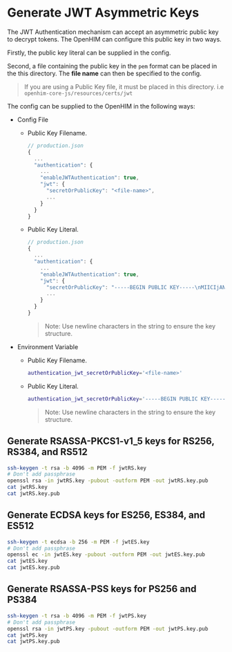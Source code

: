 # Generate JWT Asymmetric Keys

The JWT Authentication mechanism can accept an asymmetric public key to decrypt tokens.
The OpenHIM can configure this public key in two ways.

Firstly, the public key literal can be supplied in the config.

Second, a file containing the public key in the `pem` format can be placed in the this directory. The **file name** can then be specified to the config.

> If you are using a Public Key file, it must be placed in this directory. i.e `openhim-core-js/resources/certs/jwt`

The config can be supplied to the OpenHIM in the following ways:

- Config File

  - Public Key Filename.

    ```js
    // production.json
    {
      ...
      "authentication": {
        ...
        "enableJWTAuthentication": true,
        "jwt": {
          "secretOrPublicKey": "<file-name>",
          ...
        }
      }
    }
    ```

  - Public Key Literal.

    ```js
    // production.json
    {
      ...
      "authentication": {
        ...
        "enableJWTAuthentication": true,
        "jwt": {
          "secretOrPublicKey": "-----BEGIN PUBLIC KEY-----\nMIICIjANBgkqhkiG9w0BAQEFAAOCAg8AMIICCgKCAgEA4ZnfOESxGfb1MVD2coNy\n0G0bGarnKEz721MP30iyo6+YO3qzbETI8giIWGBtXD2VO49xk2miVIvZ3tAfPRnE\nsqJsOErfZ3ld5GrnLUSbUOr88cd+TTx4EqdU2dYAoc0iVEgA5UZJDLrWHM3VcHQl\nFc2F/JN78JBBZor2gWiABEFFShMN1PYmsx4IJUuE72gDVqblOLCfr+V1rT0C7iA1\n7V8lsm3jlRyBBNxdwqLvVXVcIip5/W5gQ/Ujq4KdXcC4LFR2J8idLEn4LPNsx6tA\ndHmAaBEHO9kyYgHijK+zi0b7qTYaPdrbM6siMFBh7HW6bobRqrFy5wR3zZuhg2Do\no8djtoJBHXNohxNm1D7iiNjH9jHSt9G2O5lAuDo19qb0jxMBR/ekQ3GZNTF3+C7z\nF6BXDPXY3S2Q7btYznQ6oTn/raqVaw4RiXDaBSotmOZHId2OnI5eNN4QTXr7RbOX\nzSqXf4OhiaW7Shjg0bbz6BUAKiMW6e0R3Z+JL8ZS47MxG6ibfimbZz9a0Hc5ItN2\nZK0mPPr2aEeLi/Wyaf7QB1N5IEZVj3YXJo/h5F37RnxV9IbRA201lKAVw5RbWo3Q\nur5jumzuID68U+i4rvB2JILlSykIrcGa7ffoMtTKJzTiHrKElBAEdgv4I1pUl0Js\ne2rYU8Kno94WC+34WGoUs7sCAwEAAQ==\n-----END PUBLIC KEY-----",
          ...
        }
      }
    }
    ```

    > Note: Use newline characters in the string to ensure the key structure.

- Environment Variable

  - Public Key Filename.

    ```sh
    authentication_jwt_secretOrPublicKey='<file-name>'
    ```

  - Public Key Literal.

    ```sh
    authentication_jwt_secretOrPublicKey='-----BEGIN PUBLIC KEY-----\nMIICIjANBgkqhkiG9w0BAQEFAAOCAg8AMIICCgKCAgEA4ZnfOESxGfb1MVD2coNy\n0G0bGarnKEz721MP30iyo6+YO3qzbETI8giIWGBtXD2VO49xk2miVIvZ3tAfPRnE\nsqJsOErfZ3ld5GrnLUSbUOr88cd+TTx4EqdU2dYAoc0iVEgA5UZJDLrWHM3VcHQl\nFc2F/JN78JBBZor2gWiABEFFShMN1PYmsx4IJUuE72gDVqblOLCfr+V1rT0C7iA1\n7V8lsm3jlRyBBNxdwqLvVXVcIip5/W5gQ/Ujq4KdXcC4LFR2J8idLEn4LPNsx6tA\ndHmAaBEHO9kyYgHijK+zi0b7qTYaPdrbM6siMFBh7HW6bobRqrFy5wR3zZuhg2Do\no8djtoJBHXNohxNm1D7iiNjH9jHSt9G2O5lAuDo19qb0jxMBR/ekQ3GZNTF3+C7z\nF6BXDPXY3S2Q7btYznQ6oTn/raqVaw4RiXDaBSotmOZHId2OnI5eNN4QTXr7RbOX\nzSqXf4OhiaW7Shjg0bbz6BUAKiMW6e0R3Z+JL8ZS47MxG6ibfimbZz9a0Hc5ItN2\nZK0mPPr2aEeLi/Wyaf7QB1N5IEZVj3YXJo/h5F37RnxV9IbRA201lKAVw5RbWo3Q\nur5jumzuID68U+i4rvB2JILlSykIrcGa7ffoMtTKJzTiHrKElBAEdgv4I1pUl0Js\ne2rYU8Kno94WC+34WGoUs7sCAwEAAQ==\n-----END PUBLIC KEY-----'
    ```

    > Note: Use newline characters in the string to ensure the key structure.

## Generate RSASSA-PKCS1-v1_5 keys for **RS256**, **RS384**, and **RS512**

```sh
ssh-keygen -t rsa -b 4096 -m PEM -f jwtRS.key
# Don't add passphrase
openssl rsa -in jwtRS.key -pubout -outform PEM -out jwtRS.key.pub
cat jwtRS.key
cat jwtRS.key.pub
```

## Generate ECDSA keys for **ES256**, **ES384**, and **ES512**

```sh
ssh-keygen -t ecdsa -b 256 -m PEM -f jwtES.key
# Don't add passphrase
openssl ec -in jwtES.key -pubout -outform PEM -out jwtES.key.pub
cat jwtES.key
cat jwtES.key.pub
```

## Generate RSASSA-PSS keys for **PS256** and **PS384**

```sh
ssh-keygen -t rsa -b 4096 -m PEM -f jwtPS.key
# Don't add passphrase
openssl rsa -in jwtPS.key -pubout -outform PEM -out jwtPS.key.pub
cat jwtPS.key
cat jwtPS.key.pub
```
